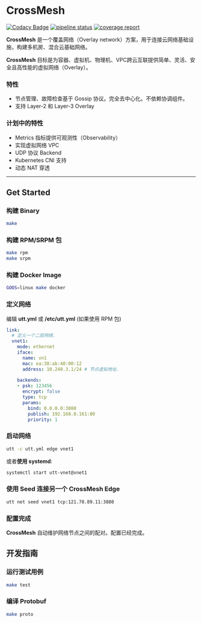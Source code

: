 # CrossMesh

[![Codacy Badge](https://api.codacy.com/project/badge/Grade/e559940e5ce54011ad035c9f5f007c3d)](https://www.codacy.com/manual/Sunmxt/utt?utm_source=github.com&amp;utm_medium=referral&amp;utm_content=Sunmxt/utt&amp;utm_campaign=Badge_Grade) [![pipeline status](https://git.uestc.cn/Sunmxt/utt/badges/master/pipeline.svg)](https://git.uestc.cn/Sunmxt/utt/commits/master) [![coverage report](https://git.uestc.cn/Sunmxt/utt/badges/master/coverage.svg)](https://git.uestc.cn/Sunmxt/utt/commits/master)

**CrossMesh** 是一个覆盖网络（Overlay network）方案，用于连接云网络基础设施，构建多机房、混合云基础网络。

**CrossMesh** 目标是为容器、虚拟机、物理机、VPC跨云互联提供简单、灵活、安全且高性能的虚拟网络（Overlay）。



### 特性

- 节点管理、故障检查基于 Gossip 协议。完全去中心化。不依赖协调组件。
- 支持 Layer-2 和 Layer-3 Overlay



### 计划中的特性

- Metrics 指标提供可观测性（Observability）
- 实现虚拟网络 VPC
- UDP 协议 Backend
- Kubernetes CNI 支持
- 动态 NAT 穿透



---

## Get Started

### 构建 Binary

```bash
make
```

### 构建 RPM/SRPM 包

```bash
make rpm
make srpm
```

### 构建 Docker Image

```bash
GOOS=linux make docker
```



### 定义网络

编辑 **utt.yml** 或 **/etc/utt.yml** (如果使用 RPM 包)

```yaml
link:
  # 定义一个二层网络.
  vnet1:
    mode: ethernet
    iface:
      name: vn1
      mac: ea:38:ab:40:00:12
      address: 10.240.3.1/24 # 节点虚拟地址.
      
    backends:
    - psk: 123456
      encrypt: false
      type: tcp
      params:
        bind: 0.0.0.0:3880
        publish: 192.168.0.161:80
        priority: 1
```

### 启动网络

```bash
utt -c utt.yml edge vnet1
```

或者**使用 systemd**:

```bash
systemctl start utt-vnet@vnet1
```



### 使用 Seed 连接另一个 CrossMesh Edge

```bash
utt net seed vnet1 tcp:121.78.89.11:3880
```

### 配置完成

**CrossMesh** 自动维护网络节点之间的配对。配置已经完成。



## 开发指南

### 运行测试用例

```bash
make test
```

### 编译 Protobuf

```bash
make proto
```



